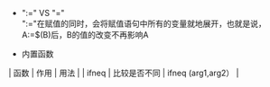 * ":=" VS "="  
":="在赋值的同时，会将赋值语句中所有的变量就地展开，也就是说，A:=$(B)后，B的值的改变不再影响A

* 内置函数

| 函数 | 作用 | 用法 |
| ifneq | 比较是否不同 | ifneq (arg1,arg2） |

